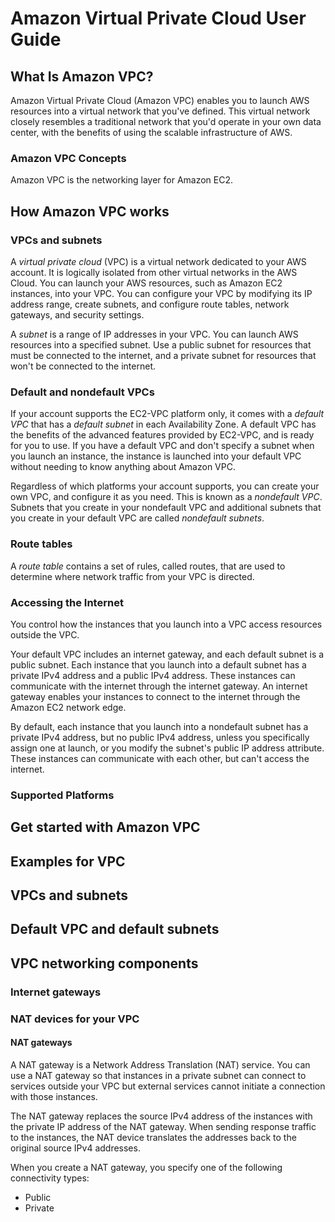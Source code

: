 # Amazon Virtual Private Cloud User Guide

## What Is Amazon VPC?

Amazon Virtual Private Cloud (Amazon VPC) enables you to launch AWS resources into a virtual network that you've defined.
This virtual network closely resembles a traditional network that you'd operate in your own data center, with the benefits of using the scalable infrastructure of AWS.

### Amazon VPC Concepts

Amazon VPC is the networking layer for Amazon EC2.

## How Amazon VPC works

### VPCs and subnets

A *virtual private cloud* (VPC) is a virtual network dedicated to your AWS account.
It is logically isolated from other virtual networks in the AWS Cloud.
You can launch your AWS resources, such as Amazon EC2 instances, into your VPC.
You can configure your VPC by modifying its IP address range, create subnets, and configure route tables, network gateways, and security settings.

A *subnet* is a range of IP addresses in your VPC.
You can launch AWS resources into a specified subnet.
Use a public subnet for resources that must be connected to the internet, and a private subnet for resources that won't be connected to the internet.

### Default and nondefault VPCs

If your account supports the EC2-VPC platform only, it comes with a *default VPC* that has a *default subnet* in each Availability Zone.
A default VPC has the benefits of the advanced features provided by EC2-VPC, and is ready for you to use.
If you have a default VPC and don't specify a subnet when you launch an instance, the instance is launched into your default VPC without needing to know anything about Amazon VPC.

Regardless of which platforms your account supports, you can create your own VPC, and configure it as you need.
This is known as a *nondefault VPC*.
Subnets that you create in your nondefault VPC and additional subnets that you create in your default VPC are called *nondefault subnets*.

### Route tables

A *route table* contains a set of rules, called routes, that are used to determine where network traffic from your VPC is directed.

### Accessing the Internet

You control how the instances that you launch into a VPC access resources outside the VPC.

Your default VPC includes an internet gateway, and each default subnet is a public subnet.
Each instance that you launch into a default subnet has a private IPv4 address and a public IPv4 address.
These instances can communicate with the internet through the internet gateway.
An internet gateway enables your instances to connect to the internet through the Amazon EC2 network edge.

By default, each instance that you launch into a nondefault subnet has a private IPv4 address, but no public IPv4 address, unless you specifically assign one at launch, or you modify the subnet's public IP address attribute.
These instances can communicate with each other, but can't access the internet.

### Supported Platforms

## Get started with Amazon VPC

## Examples for VPC

## VPCs and subnets

## Default VPC and default subnets

## VPC networking components

### Internet gateways

### NAT devices for your VPC

#### NAT gateways

A NAT gateway is a Network Address Translation (NAT) service.
You can use a NAT gateway so that instances in a private subnet can connect to services outside your VPC but external services cannot initiate a connection with those instances.

The NAT gateway replaces the source IPv4 address of the instances with the private IP address of the NAT gateway.
When sending response traffic to the instances, the NAT device translates the addresses back to the original source IPv4 addresses.

When you create a NAT gateway, you specify one of the following connectivity types:
* Public
* Private
